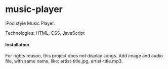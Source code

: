 # music-player
iPod style Music Player.  

Technologies: HTML, CSS, JavaScript

#### Installation 

For rights reason, this project does not display songs.
Add image and audio file, with same name, like: artist-title.jpg, artist-title.mp3.

